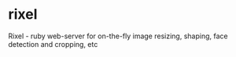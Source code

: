 # rixel
Rixel - ruby web-server for on-the-fly image resizing, shaping, face detection and cropping, etc
